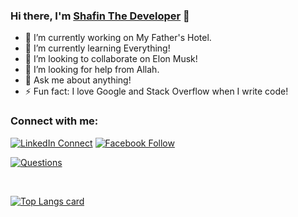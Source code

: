 ### Hi there, I'm [Shafin The Developer](https://shafinthedeveloper.dev) 👋

<!--
**shafinthedeveloper/shafinthedeveloper** is a ✨ _special_ ✨ repository because its `README.md` (this file) appears on your GitHub profile.

Here are some ideas to get you started:

- 🔭 I’m currently working on ...
- 🌱 I’m currently learning ...
- 👯 I’m looking to collaborate on ...
- 🤔 I’m looking for help with ...
- 💬 Ask me about ...
- 📫 How to reach me: ...
- 😄 Pronouns: ...
- ⚡ Fun fact: ...
-->
- 🔭 I’m currently working on My Father's Hotel.
- 🌱 I’m currently learning Everything!
- 👯 I’m looking to collaborate on Elon Musk!
- 🤔 I’m looking for help from Allah.
- 💬 Ask me about anything!
- ⚡ Fun fact: I love Google and Stack Overflow when I write code! 

### Connect with me:

[![LinkedIn Connect](https://img.shields.io/badge/%20-Connect-black?color=14171A&labelColor=212121&logo=linkedin&logoColor=ffffff)](https://www.linkedin.com/in/shafin-the-developer/) 
[![Facebook Follow](https://img.shields.io/badge/%20-Follow-black?color=14171A&labelColor=1976d2&logo=facebook&logoColor=ffffff)](https://www.facebook.com/shafinthedeveloper/) 
<!-- [![Medium Follow](https://img.shields.io/badge/%20-Follow-black?color=14171A&labelColor=1976d2&logo=medium&logoColor=ffffff)](https://medium.com/@solaimanshadin) -->
[![Questions](https://img.shields.io/badge/%20-Questions-black?color=14171A&labelColor=fff&logo=stackoverflow&logoColor=0c0d0e26)](https://stackoverflow.com/users/10425732/sahariar-shafin)

<br />


[![Top Langs card](https://github-readme-stats.vercel.app/api/top-langs/?username=shafinthedeveloper&card_width=550)](https://github.com/shafinthedeveloper/shafinthedeveloper)
